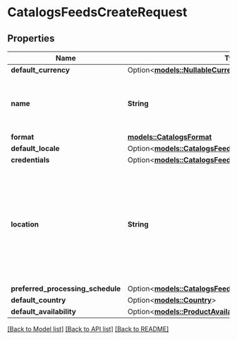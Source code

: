 # CatalogsFeedsCreateRequest

## Properties

Name | Type | Description | Notes
------------ | ------------- | ------------- | -------------
**default_currency** | Option<[**models::NullableCurrency**](NullableCurrency.md)> |  | [optional]
**name** | **String** | A human-friendly name associated to a given feed. | 
**format** | [**models::CatalogsFormat**](CatalogsFormat.md) |  | 
**default_locale** | Option<[**models::CatalogsFeedsCreateRequestDefaultLocale**](CatalogsFeedsCreateRequest_default_locale.md)> |  | [optional]
**credentials** | Option<[**models::CatalogsFeedCredentials**](CatalogsFeedCredentials.md)> |  | [optional]
**location** | **String** | The URL where a feed is available for download. This URL is what Pinterest will use to download a feed for processing. | 
**preferred_processing_schedule** | Option<[**models::CatalogsFeedProcessingSchedule**](CatalogsFeedProcessingSchedule.md)> |  | [optional]
**default_country** | Option<[**models::Country**](Country.md)> |  | [optional]
**default_availability** | Option<[**models::ProductAvailabilityType**](ProductAvailabilityType.md)> |  | [optional]

[[Back to Model list]](../README.md#documentation-for-models) [[Back to API list]](../README.md#documentation-for-api-endpoints) [[Back to README]](../README.md)


